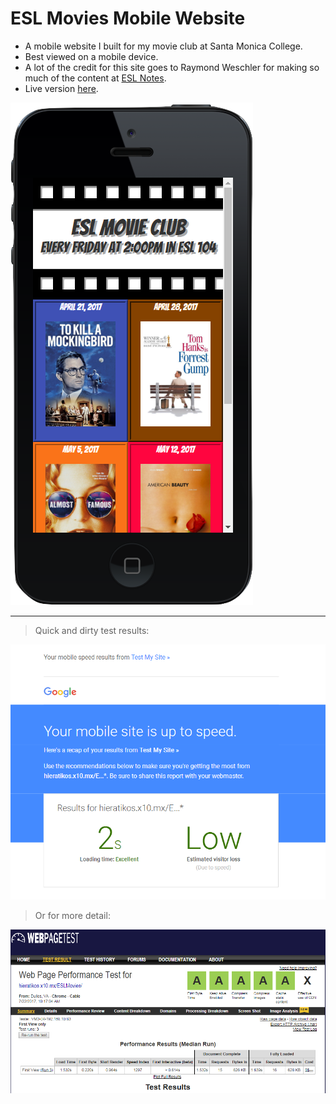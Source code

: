 # ESL Movies Mobile Website
* A mobile website I built for my movie club at Santa Monica College.
* Best viewed on a mobile device.
* A lot of the credit for this site goes to Raymond Weschler for making
  so much of the content at
  [ESL Notes](http://www.eslnotes.com/synopses.html).
 * Live version
  [here](http://hieratikos.x10.mx/ESLMovies/).

![MobileSite](images/MobileSite.png)

------------------------------------

> Quick and dirty test results:

![GoogleTestResults](images/GoogleTestResults.png)

> Or for more detail:

![WebPageTestResults](images/WebPageTestResults.png)